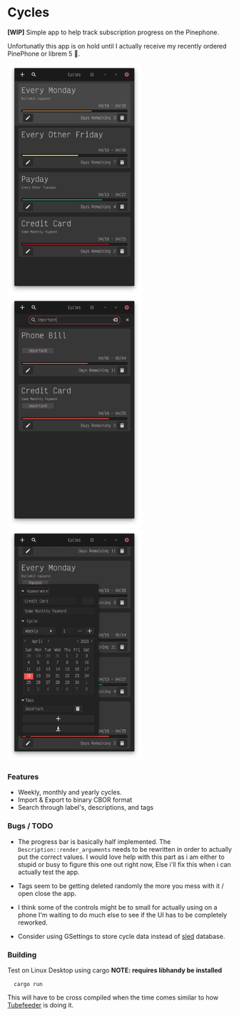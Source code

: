 # Cycles

**[WIP]** Simple app to help track subscription progress on the Pinephone.

Unfortunatly this app is on hold until I actually receive my recently ordered PinePhone or librem 5 🤣.

<img src="./screenshots/main.png" alt="drawing" width="300"/> <img src="./screenshots/search.png" alt="drawing" width="300"/> <img src="./screenshots/edit.png" alt="drawing" width="300"/>

### Features
   - Weekly, monthly and yearly cycles.
   - Import & Export to binary CBOR format
   - Search through label's, descriptions, and tags

### Bugs / TODO
   - The progress bar is basically half implemented. The `Description::render_arguments`
   needs to be rewritten in order to actually put the correct values. I would love
   help with this part as i am either to stupid or busy to figure this one out
   right now, Else i'll fix this when i can actually test the app.

   - Tags seem to be getting deleted randomly the more you mess with it / open close the app.

   - I think some of the controls might be to small for actually using on a phone
   I'm waiting to do much else to see if the UI has to be completely reworked.

   - Consider using GSettings to store cycle data instead of [sled](https://docs.rs/sled)
   database.

### Building

  Test on Linux Desktop using cargo **NOTE: requires libhandy be installed**

      cargo run

  This will have to be cross compiled when the time comes similar to how
  [Tubefeeder](https://github.com/Schmiddiii/Tubefeeder) is doing it.
